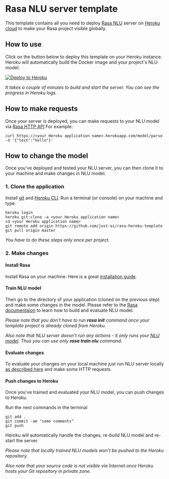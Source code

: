 # Rasa NLU server template

This template contains all you need to deploy [Rasa NLU](https://rasa.com/) server on [Heroku cloud](https://heroku.com) to make your Rasa project visible globally.

## How to use

Click on the button below to deploy this template on your Heroku instance.
Heroku will automatically build the Docker image and your project's NLU model.

[![Deploy to Heroku](https://camo.githubusercontent.com/83b0e95b38892b49184e07ad572c94c8038323fb/68747470733a2f2f7777772e6865726f6b7563646e2e636f6d2f6465706c6f792f627574746f6e2e737667)](https://heroku.com/deploy?template=https://github.com/poojasingh-code/rasachatbot/)

_It takes a couple of minutes to build and start the server. You can see the progress in Heroku logs._

## How to make requests

Once your server is deployed, you can make requests to your NLU model via [Rasa HTTP API](https://rasa.com/docs/rasa/api/http-api/#operation/parseModelMessage)
For example:

`curl https://<your Heroku application name>.herokuapp.com/model/parse -d '{"text":"hello"}'`

## How to change the model

Once you've deployed and tested your NLU server, you can then clone it to your machine and make changes in NLU model.

### 1. Clone the application

Install [git](https://git-scm.com/downloads) and [Heroku CLI](https://devcenter.heroku.com/articles/heroku-cli#download-and-install).
Run a terminal (or console) on your machine and type

```
heroku login
heroku git:clone -a <your Heroku application name>
cd <your Heroku application name>
git remote add origin https://github.com/just-ai/rasa-heroku-template
git pull origin master
```

_You have to do these steps only once per project._

### 2. Make changes

#### Install Rasa

Install Rasa on your machine. Here is a great [installation guide](https://rasa.com/docs/rasa/user-guide/installation/).

#### Train NLU model

Then go to the directory of your application (cloned on the previous step) and make some changes in the model.
Please refer to the [Rasa documentaion](https://rasa.com/docs/rasa/user-guide/rasa-tutorial/) to learn how to build and evaluate NLU model.

_Please note that you don't have to run **rasa init** command once your template project is already cloned from Heroku._

_Also note that NLU server doesn't run any actions - it only runs your [NLU model](https://rasa.com/docs/rasa/nlu/using-nlu-only/). Thus you can use only **rasa train nlu** command._

#### Evaluate changes

To evaluate your changes on your local machine just run NLU server locally [as described here](https://rasa.com/docs/rasa/nlu/using-nlu-only/) and make some HTTP requests.

#### Push changes to Heroku

Once you've trained and evaluated your NLU model, you can push changes to Heroku.

Run the next commands in the terminal

```
git add .
git commit -am "some comments"
git push
```

Heroku will automatically handle the changes, re-build NLU model and re-start the server.

_Please note that locally trained NLU models won't be pushed to the Heroku repository._

_Also note that your source code is not visible via Internet once Heroku hosts your Git repository in private zone._

